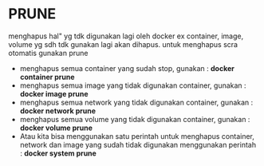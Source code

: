 # PRUNE
menghapus hal" yg tdk digunakan lagi oleh docker ex container, image, volume yg sdh tdk gunakan lagi akan dihapus. untuk menghapus scra otomatis gunakan prune<br>
* menghapus semua container yang sudah stop, gunakan : <b>docker container prune</b><br> 
* menghapus semua image yang tidak digunakan container, gunakan : <b>docker image prune</b><br> 
* menghapus semua network yang tidak digunakan container, gunakan : <b>docker network prune</b><br> 
* menghapus semua volume yang tidak digunakan container, gunakan : <b>docker volume prune</b><br> 
* Atau kita bisa menggunakan satu perintah untuk menghapus container, network dan image yang sudah tidak digunakan menggunakan perintah : <b>docker system prune</b><br>
